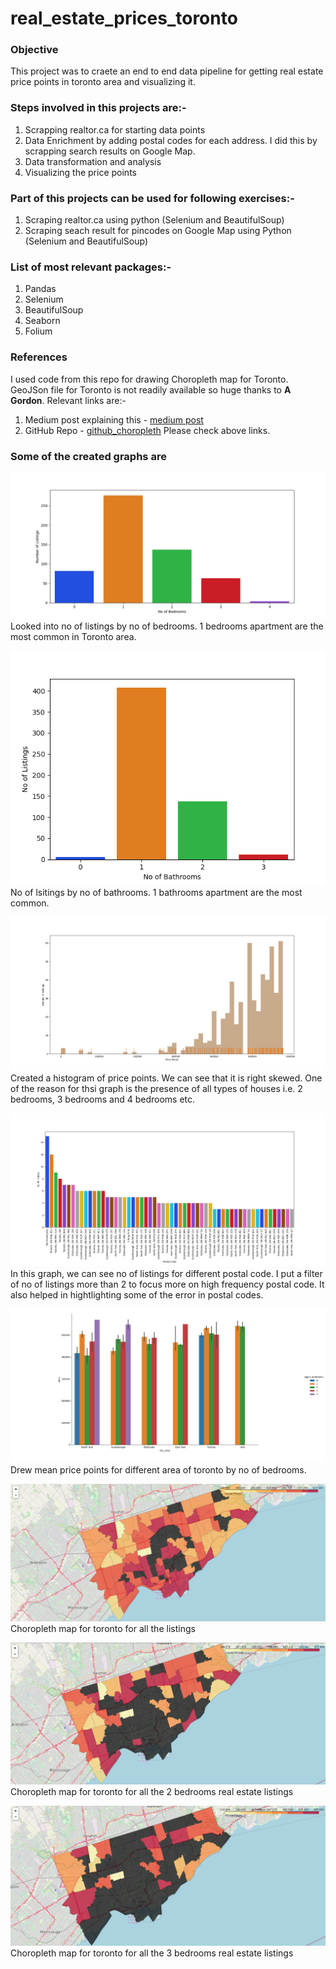 # real_estate_prices_toronto

### Objective

This project was to craete an end to end data pipeline for getting real estate price points in toronto area and visualizing it. 

### Steps involved in this projects are:-
  1. Scrapping realtor.ca for starting data points
  2. Data Enrichment by adding postal codes for each address. I did this by scrapping search results on Google Map. 
  3. Data transformation and analysis 
  4. Visualizing the price points

### Part of this projects can be used for following exercises:-
  1. Scraping realtor.ca using python (Selenium and BeautifulSoup)
  2. Scraping seach result for pincodes on Google Map using Python (Selenium and BeautifulSoup)
  
### List of most relevant packages:- 
  1. Pandas
  2. Selenium
  3. BeautifulSoup
  4. Seaborn
  5. Folium
  
### References
I used code from this repo for drawing Choropleth map for Toronto. GeoJSon file for Toronto is not readily available so huge thanks to **A Gordon**. Relevant links are:-
  1. Medium post explaining this - [medium post](https://medium.com/dataexplorations/generating-geojson-file-for-toronto-fsas-9b478a059f04)
  2. GitHub Repo - [github_choropleth](https://github.com/ag2816/Visualizations/blob/master/OntarioFoliumMap.ipynb)
  Please check above links.
  
### Some of the created graphs are 
  ![no of listings by bedroom](https://github.com/princeatul/real_estate_prices_toronto/blob/master/graphs/bedrooms_number%20of%20listings.png)
  Looked into no of listings by no of bedrooms. 1 bedrooms apartment are the most common in Toronto area.
  
  ![no of listings by bathrooms](https://github.com/princeatul/real_estate_prices_toronto/blob/master/graphs/bathrooms_number%20of%20listings.png)
  No of lsitings by no of bathrooms. 1 bathrooms apartment are the most common. 
  
  ![Real estate price and number of listings](https://github.com/princeatul/real_estate_prices_toronto/blob/master/graphs/Price%20point_histogram.png)
  Created a histogram of price points. We can see that it is right skewed. One of the reason for thsi graph is the presence of all types of houses i.e. 2 bedrooms, 3 bedrooms and 4 bedrooms etc.
  
  
![Postal Code wise Listings](https://github.com/princeatul/real_estate_prices_toronto/blob/master/graphs/postal_code_frequency_more%20than%202.png)
In this graph, we can see no of listings for different postal code. I put a filter of no of listings more than 2 to focus more on high frequency postal code. It also helped in hightlighting some of the error in postal codes. 

![City_area_mean_price](https://github.com/princeatul/real_estate_prices_toronto/blob/master/graphs/city_area_price_bedrooms.png)
Drew mean price points for different area of toronto by no of bedrooms. 

![geo_json toronto all](https://github.com/princeatul/real_estate_prices_toronto/blob/master/graphs/geojson_all.PNG)
Choropleth map for toronto for all the listings

![geo_json toronto 2 bhk](https://github.com/princeatul/real_estate_prices_toronto/blob/master/graphs/geojson_2bhk.PNG)
Choropleth map for toronto for all the 2 bedrooms real estate listings

![geo_json toronto 3bhk](https://github.com/princeatul/real_estate_prices_toronto/blob/master/graphs/geojson_3bhk.PNG)
Choropleth map for toronto for all the 3 bedrooms real estate listings



